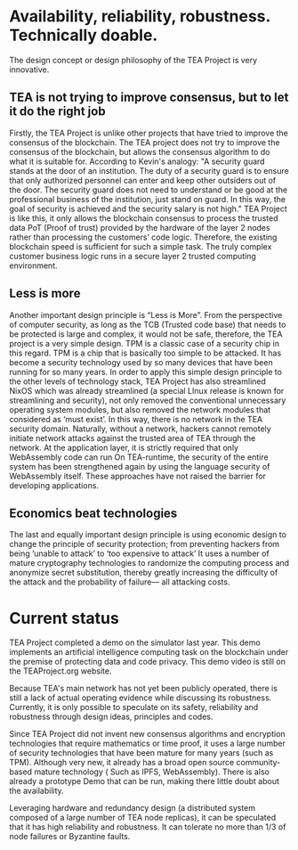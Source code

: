 # Availability, reliability, robustness. Technically doable.
The design concept or design philosophy of the TEA Project is very innovative.
## TEA is not trying to improve consensus, but to let it do the right job
Firstly, the TEA Project is unlike other projects that have tried to improve the consensus of the blockchain. The TEA project does not try to improve the consensus of the blockchain, but allows the consensus algorithm to do what it is suitable for. According to Kevin's analogy: "A security guard stands at the door of an institution. The duty of a security guard is to ensure that only authorized personnel can enter and keep other outsiders out of the door. The security guard does not need to understand or be good at the professional business of the institution, just stand on guard. In this way, the goal of security is achieved and the security salary is not high." TEA Project is like this, it only allows the blockchain consensus to process the trusted data PoT (Proof of trust) provided by the hardware of the layer 2 nodes rather than processing the customers’ code logic. Therefore, the existing blockchain speed is sufficient for such a simple task. The truly complex customer business logic runs in a secure layer 2  trusted computing environment.

## Less is more
Another important design principle is “Less is More”. From the perspective of computer security, as long as the TCB (Trusted code base) that needs to be protected is large and complex, it would not be safe, therefore, the TEA project is a very simple design. TPM is a classic case of a security chip in this regard. TPM is a chip that is basically too simple to be attacked. It has become a security technology used by so many devices that have been running for so many years. In order to apply this simple design principle to the other levels of technology stack, TEA Project has also streamlined NixOS which was already streamlined (a special LInux release is known for streamlining and security), not only removed the conventional unnecessary operating system modules, but also removed the network modules that considered as ‘must exist’. In this way, there is no network in the TEA security domain. Naturally, without a network, hackers cannot remotely initiate network attacks against the trusted area of ​​TEA through the network. At the application layer, it is strictly required that only WebAssembly code can run On TEA-runtime, the security of the entire system has been strengthened again by using the language security of WebAssembly itself.  These approaches have not raised the barrier for developing applications.

## Economics beat technologies
The last and equally important design principle is using economic design to change the principle of security protection; from preventing hackers from being ‘unable to attack’ to ‘too expensive to attack’ It uses a number of mature cryptography technologies to randomize the computing process and anonymize secret substitution, thereby greatly increasing the difficulty of the attack and the probability of failure–– all attacking costs. 

# Current status
TEA Project completed a demo on the simulator last year. This demo implements an artificial intelligence computing task on the blockchain under the premise of protecting data and code privacy. This demo video is still on the TEAProject.org website.

Because TEA's main network has not yet been publicly operated, there is still a lack of actual operating evidence while discussing its robustness. Currently, it is only possible to speculate on its safety, reliability and robustness through design ideas, principles and codes.

Since TEA Project did not invent new consensus algorithms and encryption technologies that require mathematics or time proof, it uses a large number of security technologies that have been mature for many years (such as TPM). Although very new, it already has a broad open source community-based mature technology ( Such as IPFS, WebAssembly). There is also already a prototype Demo that can be run, making there little doubt about the availability.


Leveraging hardware and redundancy design (a distributed system composed of a large number of TEA node replicas), it can be speculated that it has high reliability and robustness. It can tolerate no more than 1/3 of node failures or Byzantine faults.
